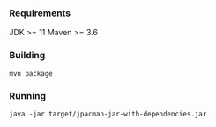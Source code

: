 ### Requirements

JDK >= 11
Maven >= 3.6

### Building

    mvn package

### Running

    java -jar target/jpacman-jar-with-dependencies.jar
